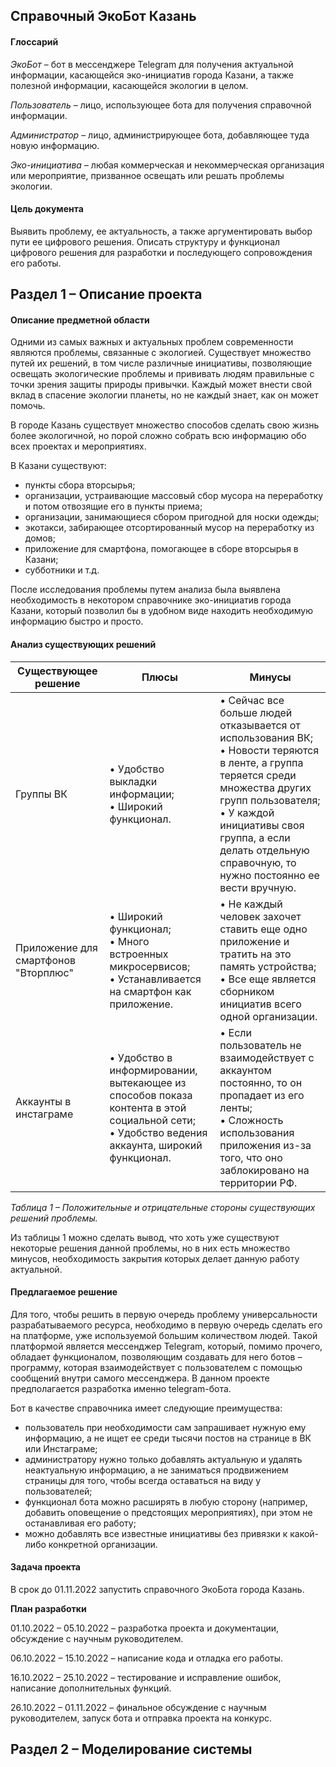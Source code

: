 ## Справочный ЭкоБот Казань
#### Глоссарий

<i>ЭкоБот</i> – бот в мессенджере Telegram для получения актуальной информации, касающейся эко-инициатив города Казани, а также полезной информации, касающейся экологии в целом.<br>

<i>Пользователь</i> – лицо, использующее бота для получения справочной информации.<br>

<i>Администратор</i> – лицо, администрирующее бота, добавляющее туда новую информацию.<br>

<i>Эко-инициатива</i> – любая коммерческая и некоммерческая организация или мероприятие, призванное освещать или решать проблемы экологии.<br>

#### Цель документа
Выявить проблему, ее актуальность, а также аргументировать выбор пути ее цифрового решения. Описать структуру и функционал цифрового решения для разработки и последующего сопровождения его работы.<br>

## Раздел 1 – Описание проекта
#### Описание предметной области

Одними из самых важных и актуальных проблем современности являются проблемы, связанные с экологией. Существует множество путей их решений, в том числе различные инициативы, позволяющие освещать экологические проблемы и прививать людям правильные с точки зрения защиты природы привычки. Каждый может внести свой вклад в спасение экологии планеты, но не каждый знает, как он может помочь.<br>

В городе Казань существует множество способов сделать свою жизнь более экологичной, но порой сложно собрать всю информацию обо всех проектах и мероприятиях.<br>

В Казани существуют:<br>

- пункты сбора вторсырья;
- организации, устраивающие массовый сбор мусора на переработку и потом отвозящие его в пункты приема;
- организации, занимающиеся сбором пригодной для носки одежды;
- экотакси, забирающее отсортированный мусор на переработку из домов;
- приложение для смартфона, помогающее в сборе вторсырья в Казани;
- субботники и т.д.<br>

После исследования проблемы путем анализа была выявлена необходимость в некотором справочнике эко-инициатив города Казани, который позволил бы в удобном виде находить необходимую информацию быстро и просто.<br>
#### Анализ существующих решений

Существующее решение | Плюсы | Минусы
---------------------|-------|-------
Группы ВК | • Удобство выкладки информации;<br>•	Широкий функционал. | •	Сейчас все больше людей отказывается от использования ВК;<br>•	Новости теряются в ленте, а группа теряется среди множества других групп пользователя;<br>•	У каждой инициативы своя группа, а если делать отдельную справочную, то нужно постоянно ее вести вручную.
Приложение для смартфонов "Вторплюс" | • Широкий функционал;<br>•	Много встроенных микросервисов;<br>•	Устанавливается на смартфон как приложение. | •	Не каждый человек захочет ставить еще одно приложение и тратить на это память устройства;<br>•	Все еще является сборником инициатив всего одной организации.
Аккаунты в инстаграме | • Удобство в информировании, вытекающее из способов показа контента в этой социальной сети;<br>• Удобство ведения аккаунта, широкий функционал. | •	Если пользователь не взаимодействует с аккаунтом постоянно, то он пропадает из его ленты;<br>• Сложность использования приложения из-за того, что оно заблокировано на территории РФ.

<i>Таблица 1 – Положительные и отрицательные стороны существующих решений проблемы.</i><br>

Из таблицы 1 можно сделать вывод, что хоть уже существуют некоторые решения данной проблемы, но в них есть множество минусов, необходимость закрытия которых делает данную работу актуальной.<br>

#### Предлагаемое решение

Для того, чтобы решить в первую очередь проблему универсальности разрабатываемого ресурса, необходимо в первую очередь сделать его на платформе, уже используемой большим количеством людей. Такой платформой является мессенджер Telegram, который, помимо прочего, обладает функционалом, позволяющим создавать для него ботов – программу, которая взаимодействует с пользователем с помощью сообщений внутри самого мессенджера. В данном проекте предполагается разработка именно telegram-бота.<br>

Бот в качестве справочника имеет следующие преимущества:<br>

- пользователь при необходимости сам запрашивает нужную ему информацию, а не ищет ее среди тысячи постов на странице в ВК или Инстаграме;
- администратору нужно только добавлять актуальную и удалять неактуальную информацию, а не заниматься продвижением страницы для того, чтобы всегда оставаться на виду у пользователей;
- функционал бота можно расширять в любую сторону (например, добавить оповещение о предстоящих мероприятиях), при этом не останавливая его работу;
- можно добавлять все известные инициативы без привязки к какой-либо конкретной организации.<br>

#### Задача проекта

В срок до 01.11.2022 запустить справочного ЭкоБота города Казань.<br>

<b>План разработки</b>

01.10.2022 – 05.10.2022 – разработка проекта и документации, обсуждение с научным руководителем.<br>

06.10.2022 – 15.10.2022 – написание кода и отладка его работы.<br>

16.10.2022 – 25.10.2022 – тестирование и исправление ошибок, написание дополнительных функций.<br>

26.10.2022 – 01.11.2022 – финальное обсуждение с научным руководителем, запуск бота и отправка проекта на конкурс.<br>

## Раздел 2 – Моделирование системы
